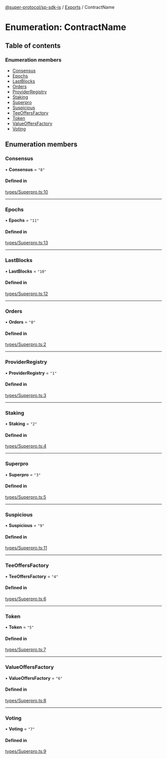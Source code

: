 [@super-protocol/sp-sdk-js](../README.md) / [Exports](../modules.md) / ContractName

# Enumeration: ContractName

## Table of contents

### Enumeration members

- [Consensus](ContractName.md#consensus)
- [Epochs](ContractName.md#epochs)
- [LastBlocks](ContractName.md#lastblocks)
- [Orders](ContractName.md#orders)
- [ProviderRegistry](ContractName.md#providerregistry)
- [Staking](ContractName.md#staking)
- [Superpro](ContractName.md#superpro)
- [Suspicious](ContractName.md#suspicious)
- [TeeOffersFactory](ContractName.md#teeoffersfactory)
- [Token](ContractName.md#token)
- [ValueOffersFactory](ContractName.md#valueoffersfactory)
- [Voting](ContractName.md#voting)

## Enumeration members

### Consensus

• **Consensus** = `"8"`

#### Defined in

[types/Superpro.ts:10](https://github.com/Super-Protocol/sp-sdk-js/blob/7d2af19/src/types/Superpro.ts#L10)

___

### Epochs

• **Epochs** = `"11"`

#### Defined in

[types/Superpro.ts:13](https://github.com/Super-Protocol/sp-sdk-js/blob/7d2af19/src/types/Superpro.ts#L13)

___

### LastBlocks

• **LastBlocks** = `"10"`

#### Defined in

[types/Superpro.ts:12](https://github.com/Super-Protocol/sp-sdk-js/blob/7d2af19/src/types/Superpro.ts#L12)

___

### Orders

• **Orders** = `"0"`

#### Defined in

[types/Superpro.ts:2](https://github.com/Super-Protocol/sp-sdk-js/blob/7d2af19/src/types/Superpro.ts#L2)

___

### ProviderRegistry

• **ProviderRegistry** = `"1"`

#### Defined in

[types/Superpro.ts:3](https://github.com/Super-Protocol/sp-sdk-js/blob/7d2af19/src/types/Superpro.ts#L3)

___

### Staking

• **Staking** = `"2"`

#### Defined in

[types/Superpro.ts:4](https://github.com/Super-Protocol/sp-sdk-js/blob/7d2af19/src/types/Superpro.ts#L4)

___

### Superpro

• **Superpro** = `"3"`

#### Defined in

[types/Superpro.ts:5](https://github.com/Super-Protocol/sp-sdk-js/blob/7d2af19/src/types/Superpro.ts#L5)

___

### Suspicious

• **Suspicious** = `"9"`

#### Defined in

[types/Superpro.ts:11](https://github.com/Super-Protocol/sp-sdk-js/blob/7d2af19/src/types/Superpro.ts#L11)

___

### TeeOffersFactory

• **TeeOffersFactory** = `"4"`

#### Defined in

[types/Superpro.ts:6](https://github.com/Super-Protocol/sp-sdk-js/blob/7d2af19/src/types/Superpro.ts#L6)

___

### Token

• **Token** = `"5"`

#### Defined in

[types/Superpro.ts:7](https://github.com/Super-Protocol/sp-sdk-js/blob/7d2af19/src/types/Superpro.ts#L7)

___

### ValueOffersFactory

• **ValueOffersFactory** = `"6"`

#### Defined in

[types/Superpro.ts:8](https://github.com/Super-Protocol/sp-sdk-js/blob/7d2af19/src/types/Superpro.ts#L8)

___

### Voting

• **Voting** = `"7"`

#### Defined in

[types/Superpro.ts:9](https://github.com/Super-Protocol/sp-sdk-js/blob/7d2af19/src/types/Superpro.ts#L9)
